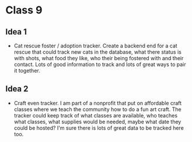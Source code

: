 # Class 9

## Idea 1

* Cat rescue foster / adoption tracker. Create a backend end for a cat rescue that could track new cats in the database, what there status is with shots, what food they like, who their being fostered with and their contact. Lots of good information to track and lots of great ways to pair it together.

## Idea 2

* Craft even tracker. I am part of a nonprofit that put on affordable craft classes where we teach the community how to do a fun art craft. The tracker could keep track of what classes are available, who teaches what classes, what supplies would be needed, maybe what date they could be hosted? I'm sure there is lots of great data to be tracked here too.

